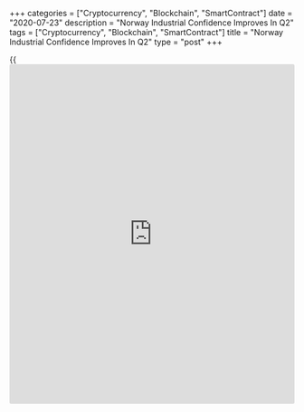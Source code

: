 +++
categories = ["Cryptocurrency", "Blockchain", "SmartContract"]
date = "2020-07-23"
description = "Norway Industrial Confidence Improves In Q2"
tags = ["Cryptocurrency", "Blockchain", "SmartContract"]
title = "Norway Industrial Confidence Improves In Q2"
type = "post"
+++

{{<iframe id="large-banner" src="https://www.bounty.group/#slide=16.0" width="100%" height="600" scrolling="no" style="border: 0px solid rgb(216, 221, 230); border-radius: 3px;">}}

Norway's industrial confidence improves in the second quarter, data from
Statistics Norway showed on Thursday.

The industrial confidence index rose to -10.1 in the second quarter from
-17.4 in the first quarter.

The sub-index for the total volume of production decreased to 39.3 in
the second quarter from 43.9 in the preceding quarter.

The indicator for the average employment fell to 38.9 in the second
quarter from 44.1 in the prior quarter.

The measure of confidence for the orders received in the domestic market
declined to 37.4 in the second quarter and orders received in the
foreign market fell to 43.0.

For comments and feedback [contact](https://www.playgroundfx.com/contact/): editorial@rtt[news](https://www.letsplayfx.com/blog/forex-news-website/).com

[Economic News][1]

 **What parts of the world are seeing the best (and worst) economic
performances lately? Click[here][2] to check out our [Econ Scorecard][2]
and find out! See up-to-the-moment [ranking](https://www.playgroundfx.com/blog/crypto-exchange-ranking/)s for the best and worst
performers in [GDP][2], [unemployment rate][3], [inflation][4] and much
more.**

   1. www.rtt[news](https://www.letsplayfx.com/blog/forex-news-website/).com/Content/EconomicNews.aspx
   2. www.rtt[news](https://www.letsplayfx.com/blog/forex-news-website/).com/economic-scorecard/world-rank/GDP/highest-performance.aspx
   3. www.rtt[news](https://www.letsplayfx.com/blog/forex-news-website/).com/economic-scorecard/world-rank/unemployment-rate/lowest-performance.aspx
   4. www.rtt[news](https://www.letsplayfx.com/blog/forex-news-website/).com/economic-scorecard/world-rank/CPI/highest-performance.aspx